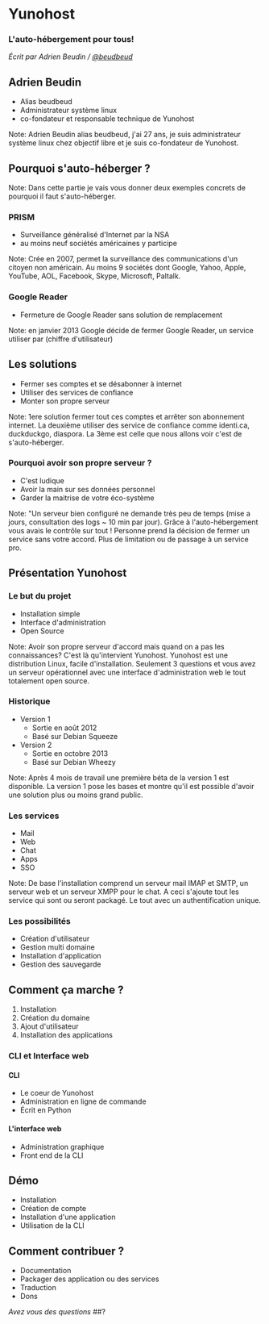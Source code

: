 # Yunohost



### L'auto-hébergement pour tous!
_Écrit par Adrien Beudin / [@beudbeud](http://twitter.com/beudbeud)_



## Adrien Beudin
* Alias beudbeud
* Administrateur système linux
* co-fondateur et responsable technique de Yunohost

Note: Adrien Beudin alias beudbeud, j'ai 27 ans, je suis administrateur système linux chez objectif libre et je suis co-fondateur de Yunohost.



## Pourquoi s'auto-héberger ?

Note: Dans cette partie je vais vous donner deux exemples concrets de pourquoi il faut s'auto-héberger.


### PRISM
* Surveillance généralisé d'Internet par la NSA
* au moins neuf sociétés américaines y participe

Note: Crée en 2007, permet la surveillance des communications d'un citoyen non américain. Au moins 9 sociétés dont Google, Yahoo, Apple, YouTube, AOL, Facebook, Skype, Microsoft, Paltalk.


### Google Reader
* Fermeture de Google Reader sans solution de remplacement

Note: en janvier 2013 Google décide de fermer Google Reader, un service utiliser par (chiffre d'utilisateur)



## Les solutions
* Fermer ses comptes et se désabonner à internet
* Utiliser des services de confiance 
* Monter son propre serveur

Note: 1ere solution fermer tout ces comptes et arrêter son abonnement internet. La deuxième utiliser des service de confiance comme identi.ca, duckduckgo, diaspora. La 3ème est celle que nous allons voir c'est de s'auto-héberger.


### Pourquoi avoir son propre serveur ?
* C'est ludique
* Avoir la main sur ses données personnel
* Garder la maitrise de votre éco-système

Note: "Un serveur bien configuré ne demande très peu de temps (mise a jours, consultation des logs ~ 10 min par jour). Grâce à l'auto-hébergement vous avais le contrôle sur tout ! Personne prend la décision de fermer un service sans votre accord. Plus de limitation ou de passage à un service pro.



## Présentation Yunohost


### Le but du projet
* Installation simple
* Interface d'administration
* Open Source

Note: Avoir son propre serveur d'accord mais quand on a pas les connaissances? C'est là qu'intervient Yunohost. Yunohost est une distribution Linux, facile d'installation. Seulement 3 questions et vous avez un serveur opérationnel avec une interface d'administration web le tout totalement open source.


### Historique
* Version 1 
     * Sortie en août 2012
     * Basé sur Debian Squeeze
* Version 2    
     * Sortie en octobre 2013
     * Basé sur Debian Wheezy

Note: Après 4 mois de travail une première béta de la version 1 est disponible. La version 1 pose les bases et montre qu'il est possible d'avoir une solution plus ou moins grand public.


### Les services
* Mail
* Web
* Chat
* Apps
* SSO 

Note: De base l'installation comprend un serveur mail IMAP et SMTP, un serveur web et un serveur XMPP pour le chat. A ceci s'ajoute tout les service qui sont ou seront packagé. Le tout avec un authentification unique.


### Les possibilités
* Création d'utilisateur
* Gestion multi domaine
* Installation d'application
* Gestion des sauvegarde



## Comment ça marche ?
1. Installation
2. Création du domaine
3. Ajout d'utilisateur
4. Installation des applications


### CLI et Interface web


#### CLI
* Le coeur de Yunohost
* Administration en ligne de commande
* Écrit en Python


#### L'interface web
* Administration graphique
* Front end de la CLI



## Démo
* Installation
* Création de compte
* Installation d'une application
* Utilisation de la CLI



## Comment contribuer ?
* Documentation
* Packager des application ou des services
* Traduction
* Dons



_Avez vous des questions_
##?
